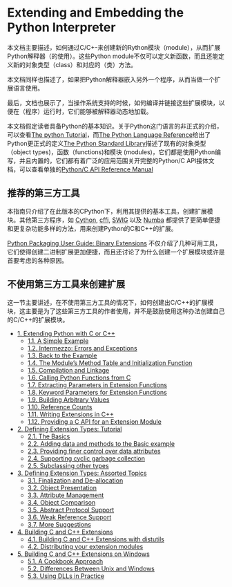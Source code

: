 # Extending and Embedding the Python Interpreter

本文档主要描述，如何通过C/C+-来创建新的Rython模块（module），从而扩展Python解释器（的使用）。这些Python module不仅可以定义新函数，而且还能定义新的对象类型（class）和对应的（类）方法。

本文档同样也描述了，如果把Python解释器嵌入另外一个程序，从而当做一个扩展语言使用。

最后，文档也展示了，当操作系统支持的时候，如何编译并链接这些扩展模块，以便在（程序）运行时，它们能够被解释器动态地加载。

本文档假定读者具备Python的基本知识。关于Python这门语言的非正式的介绍，可以查看[The python Tutorial](https://docs.python.org/3/tutorial/index.html#tutorial-index)，而[The Python Language Reference](https://docs.python.org/3/reference/index.html#reference-index)给出了Python更正式的定义[The Python Standard Library](https://docs.python.org/3/library/index.html#library-index)描述了现有的对象类型（object types)，函数（functions)和模块 (modules)，它们都是使用Python编写，并且内置的，它们都有着广泛的应用范围关开完整的Python/C API接体文档，可以查看单独的[Python/C API Reference Manual](https://docs.python.org/3/c-api/index.html#c-api-index)

## 推荐的第三方工具

本指南只介绍了在此版本的CPython下，利用其提供的基本工具，创建扩展模块。其他第三方程序，如 [Cython](https://cython.org/), [cffi](https://cffi.readthedocs.io/), [SWIG](https://www.swig.org/) 以及 [Numba](https://numba.pydata.org/) 都提供了更简单便捷和更复杂功能多样的方法，用来创建Python的C和C++的扩展。

[Python Packaging User Guide: Binary Extensions](https://packaging.python.org/guides/packaging-binary-extensions/) 不仅介绍了几种可用工具，它们使得创建二进制扩展更加便捷，而且还讨论了为什么创建一个扩展模块或许是首要考虑的各种原因。

## 不使用第三方工具来创建扩展

这一节主要讲述，在不使用第三方工具的情况下，如何创建出C/C++的扩展模块，这主要是为了这些第三方工具的作者使用，并不是鼓励使用这种办法创建自己的C/C++的扩展模块。

-   [1. Extending Python with C or C++](https://docs.python.org/3/extending/extending.html)
    -   [1.1. A Simple Example](https://docs.python.org/3/extending/extending.html#a-simple-example)
    -   [1.2. Intermezzo: Errors and Exceptions](https://docs.python.org/3/extending/extending.html#intermezzo-errors-and-exceptions)
    -   [1.3. Back to the Example](https://docs.python.org/3/extending/extending.html#back-to-the-example)
    -   [1.4. The Module’s Method Table and Initialization Function](https://docs.python.org/3/extending/extending.html#the-module-s-method-table-and-initialization-function)
    -   [1.5. Compilation and Linkage](https://docs.python.org/3/extending/extending.html#compilation-and-linkage)
    -   [1.6. Calling Python Functions from C](https://docs.python.org/3/extending/extending.html#calling-python-functions-from-c)
    -   [1.7. Extracting Parameters in Extension Functions](https://docs.python.org/3/extending/extending.html#extracting-parameters-in-extension-functions)
    -   [1.8. Keyword Parameters for Extension Functions](https://docs.python.org/3/extending/extending.html#keyword-parameters-for-extension-functions)
    -   [1.9. Building Arbitrary Values](https://docs.python.org/3/extending/extending.html#building-arbitrary-values)
    -   [1.10. Reference Counts](https://docs.python.org/3/extending/extending.html#reference-counts)
    -   [1.11. Writing Extensions in C++](https://docs.python.org/3/extending/extending.html#writing-extensions-in-c)
    -   [1.12. Providing a C API for an Extension Module](https://docs.python.org/3/extending/extending.html#providing-a-c-api-for-an-extension-module)
-   [2. Defining Extension Types: Tutorial](https://docs.python.org/3/extending/newtypes_tutorial.html)
    -   [2.1. The Basics](https://docs.python.org/3/extending/newtypes_tutorial.html#the-basics)
    -   [2.2. Adding data and methods to the Basic example](https://docs.python.org/3/extending/newtypes_tutorial.html#adding-data-and-methods-to-the-basic-example)
    -   [2.3. Providing finer control over data attributes](https://docs.python.org/3/extending/newtypes_tutorial.html#providing-finer-control-over-data-attributes)
    -   [2.4. Supporting cyclic garbage collection](https://docs.python.org/3/extending/newtypes_tutorial.html#supporting-cyclic-garbage-collection)
    -   [2.5. Subclassing other types](https://docs.python.org/3/extending/newtypes_tutorial.html#subclassing-other-types)
-   [3. Defining Extension Types: Assorted Topics](https://docs.python.org/3/extending/newtypes.html)
    -   [3.1. Finalization and De-allocation](https://docs.python.org/3/extending/newtypes.html#finalization-and-de-allocation)
    -   [3.2. Object Presentation](https://docs.python.org/3/extending/newtypes.html#object-presentation)
    -   [3.3. Attribute Management](https://docs.python.org/3/extending/newtypes.html#attribute-management)
    -   [3.4. Object Comparison](https://docs.python.org/3/extending/newtypes.html#object-comparison)
    -   [3.5. Abstract Protocol Support](https://docs.python.org/3/extending/newtypes.html#abstract-protocol-support)
    -   [3.6. Weak Reference Support](https://docs.python.org/3/extending/newtypes.html#weak-reference-support)
    -   [3.7. More Suggestions](https://docs.python.org/3/extending/newtypes.html#more-suggestions)
-   [4. Building C and C++ Extensions](https://docs.python.org/3/extending/building.html)
    -   [4.1. Building C and C++ Extensions with distutils](https://docs.python.org/3/extending/building.html#building-c-and-c-extensions-with-distutils)
    -   [4.2. Distributing your extension modules](https://docs.python.org/3/extending/building.html#distributing-your-extension-modules)
-   [5. Building C and C++ Extensions on Windows](https://docs.python.org/3/extending/windows.html)
    -   [5.1. A Cookbook Approach](https://docs.python.org/3/extending/windows.html#a-cookbook-approach)
    -   [5.2. Differences Between Unix and Windows](https://docs.python.org/3/extending/windows.html#differences-between-unix-and-windows)
    -   [5.3. Using DLLs in Practice](https://docs.python.org/3/extending/windows.html#using-dlls-in-practice)
